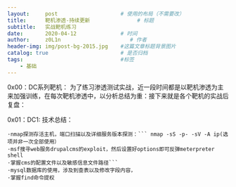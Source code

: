 ```yaml
---
layout:     post                    # 使用的布局（不需要改）
title:      靶机渗透-持续更新               # 标题 
subtitle:   实战靶机练习
date:       2020-04-12              # 时间
author:     z0L1n                      # 作者
header-img: img/post-bg-2015.jpg    #这篇文章标题背景图片
catalog: true                       # 是否归档
tags:                               #标签
    - 基础
---
```


0x00：DC系列靶机：
    为了练习渗透测试实战，近一段时间都是以靶机渗透为主来加强训练，在每次靶机渗透中，以分析总结为重：接下来就是各个靶机的实战后复盘：
    
0x01：DC1:
技术总结：
```
·nmap探测存活主机，端口扫描以及详细服务版本探测：``` nmap -sS -p- -sV -A ip(选项并非一次全部使用）
·msf搜寻web服务drupalcms的exploit，然后设置好options即可反弹meterpreter shell
·掌握cms的配置文件以及敏感信息文件路径```
·mysql数据库的使用，涉及到查表以及修改字段内容，
·掌握find命令提权
```
